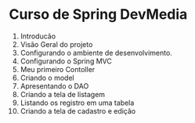 # Curso de Spring DevMedia
1. Introducão
2. Visão Geral do projeto
3. Configurando o ambiente de desenvolvimento. 
4. Configurando o Spring MVC
5. Meu primeiro Contoller
6. Criando o model
7. Apresentando o DAO
8. Criando a tela de listagem
9. Listando os registro em uma tabela 
10. Criando a tela de cadastro e edição
